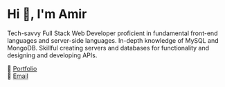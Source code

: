<h1>Hi 👋, I'm Amir</h1>
<p>Tech-savvy Full Stack Web Developer proficient in fundamental front-end languages and server-side languages. In-depth knowledge of MySQL and MongoDB. Skillful creating servers and databases for functionality and designing and developing APIs.</p>

🎫 [Portfolio](https://amiraliu.vercel.app)<br>
📧 [Email](mailto:aaliu272@gmail.com)<br>

